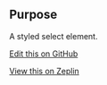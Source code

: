 ## Purpose
A styled select element.

[Edit this on GitHub](https://github.com/wellcomecollection/wellcomecollection.org/edit/master/common/views/components/Select/README.md)

[View this on Zeplin](https://zpl.io/2vp81nP)
